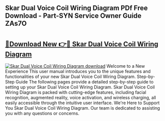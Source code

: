 ## Skar Dual Voice Coil Wiring Diagram PDf Free Download - Part-SYN Service Owner Guide ZAs7O

# <h2><a href="http://dflqqq.blite.top/?on=Skar+Dual+Voice+Coil+Wiring+Diagram">🔗Download New 👉🔴 Skar Dual Voice Coil Wiring Diagram</a></h2>

[![Skar Dual Voice Coil Wiring Diagram download](https://i.imgur.com/lujVjoI.png)](http://dflqqq.blite.top/?on=Skar+Dual+Voice+Coil+Wiring+Diagram)
Welcome to a New Experience This user manual introduces you to the unique features and functionalities of your new Skar Dual Voice Coil Wiring Diagram. Step-by-Step Guide The following pages provide a detailed step-by-step guide to setting up your Skar Dual Voice Coil Wiring Diagram. Skar Dual Voice Coil Wiring Diagram is packed with cutting-edge features, including facial recognition, augmented reality, voice activation, and wireless charging, all easily accessible through the intuitive user interface. We're Here to Support You Skar Dual Voice Coil Wiring Diagram. Our team is dedicated to assisting you with any questions or concerns.
